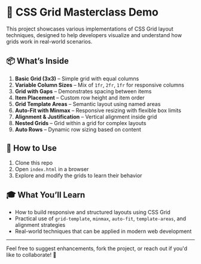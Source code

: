 # 🎯 CSS Grid Masterclass Demo

This project showcases various implementations of CSS Grid layout techniques, designed to help developers visualize and understand how grids work in real-world scenarios.

## 📦 What’s Inside

1. **Basic Grid (3x3)** – Simple grid with equal columns
2. **Variable Column Sizes** – Mix of `1fr`, `2fr`, `1fr` for responsive columns
3. **Grid with Gaps** – Demonstrates spacing between items
4. **Item Placement** – Custom row height and item order
5. **Grid Template Areas** – Semantic layout using named areas
6. **Auto-Fit with Minmax** – Responsive resizing with flexible box limits
7. **Alignment & Justification** – Vertical alignment inside grid
8. **Nested Grids** – Grid within a grid for complex layouts
9. **Auto Rows** – Dynamic row sizing based on content

## 🚀 How to Use

1. Clone this repo
2. Open `index.html` in a browser
3. Explore and modify the grids to learn their behavior

## 🎓 What You’ll Learn

- How to build responsive and structured layouts using CSS Grid
- Practical use of `grid-template`, `minmax`, `auto-fit`, `template-areas`, and alignment strategies
- Real-world techniques that can be applied in modern web development

---

Feel free to suggest enhancements, fork the project, or reach out if you'd like to collaborate! 💬
